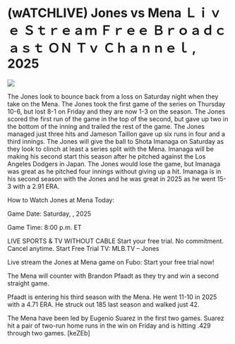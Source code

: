 # (wATCHLIVE) Jones vs Mena Ｌｉｖｅ Ｓｔｒｅａｍ Ｆｒｅｅ Ｂｒｏａｄｃａｓｔ ＯＮ Ｔｖ Ｃｈａｎｎｅｌ , 2025  
  
  
[![](https://i.imgur.com/qSNzIqt.png)](https://movie.rssnews.media/iDPhkjis.php)  
  
The Jones look to bounce back from a loss on Saturday night when they take on the Mena. The Jones took the first game of the series on Thursday 10-6, but lost 8-1 on Friday and they are now 1-3 on the season. The Jones scored the first run of the game in the top of the second, but gave up two in the bottom of the inning and trailed the rest of the game. The Jones managed just three hits and Jameson Taillon gave up six runs in four and a third innings. The Jones will give the ball to Shota Imanaga on Saturday as they look to clinch at least a series split with the Mena. Imanaga will be making his second start this season after he pitched against the Los Angeles Dodgers in Japan. The Jones would lose the game, but Imanaga was great as he pitched four innings without giving up a hit. Imanaga is in his second season with the Jones and he was great in 2025 as he went 15-3 with a 2.91 ERA.

How to Watch Jones at Mena Today:

Game Date: Saturday, , 2025

Game Time: 8:00 p.m. ET

LIVE SPORTS & TV WITHOUT CABLE
Start your free trial. No commitment. Cancel anytime.
Start Free Trial
TV: MLB.TV – Jones

Live stream the Jones at Mena game on Fubo: Start your free trial now!

The Mena will counter with Brandon Pfaadt as they try and win a second straight game.

Pfaadt is entering his third season with the Mena. He went 11-10 in 2025 with a 4.71 ERA. He struck out 185 last season and walked just 42.

The Mena have been led by Eugenio Suarez in the first two games. Suarez hit a pair of two-run home runs in the win on Friday and is hitting .429 through two games. [keZEb]